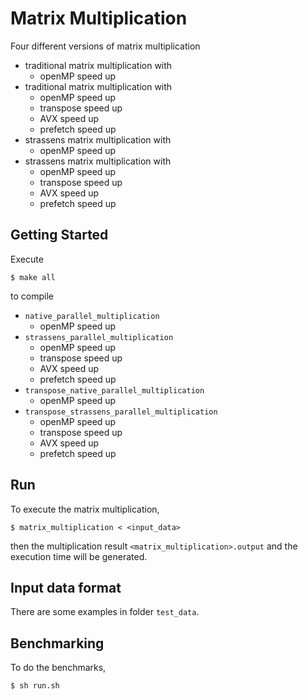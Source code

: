 # Matrix Multiplication

Four different versions of matrix multiplication

- traditional matrix multiplication with 
    - openMP speed up
- traditional matrix multiplication with
    - openMP speed up
    - transpose speed up
    - AVX speed up
    - prefetch speed up
- strassens matrix multiplication with
    - openMP speed up
- strassens matrix multiplication with
    - openMP speed up
    - transpose speed up
    - AVX speed up
    - prefetch speed up

## Getting Started

Execute 
```
$ make all
```
to compile 

- ```native_parallel_multiplication```
    - openMP speed up
- ```strassens_parallel_multiplication```
    - openMP speed up
    - transpose speed up
    - AVX speed up
    - prefetch speed up
- ```transpose_native_parallel_multiplication```
    - openMP speed up
- ```transpose_strassens_parallel_multiplication```
    - openMP speed up
    - transpose speed up
    - AVX speed up
    - prefetch speed up

## Run
To execute the matrix multiplication,
```
$ matrix_multiplication < <input_data>
```
then the multiplication result ```<matrix_multiplication>.output``` and the execution time will be generated.

## Input data format

There are some examples in folder ```test_data```.


## Benchmarking
To do the benchmarks, 
```
$ sh run.sh
```
